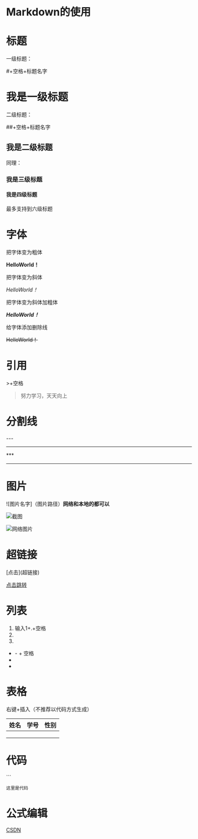 # Markdown的使用

# 标题

一级标题：

#+空格+标题名字

# 我是一级标题

二级标题：

##+空格+标题名字

## 我是二级标题

同理：

### 我是三级标题

#### 我是四级标题

最多支持到六级标题



# 字体

把字体变为粗体

**HelloWorld！**

把字体变为斜体

*HelloWorld！*

把字体变为斜体加粗体

***HelloWorld！***

给字体添加删除线

~~HelloWorld！~~



# 引用

\>+空格

> 努力学习，天天向上



# 分割线

\---

---

\***

***



# 图片

\![图片名字]（图片路径）**网络和本地的都可以**

![截图](C:\Users\12520\Desktop\QQ截图20200528081030.png)

![网络图片](https://dss0.bdstatic.com/5aV1bjqh_Q23odCf/static/superman/img/logo/bd_logo1-66368c33f8.png)



# 超链接

\[点击](超链接)

[点击跳转](www.baidu.com)



#  列表

1. 输入1+.+空格
2.  
3. 



- \- + 空格
-  
-  



# 表格

右键+插入（不推荐以代码方式生成）

| 姓名 | 学号 | 性别 |
| :--: | :--: | :--: |
|      |      |      |
|      |      |      |
|      |      |      |



# 代码

\```

```java
这里是代码


```



# 公式编辑

[CSDN](https://www.jianshu.com/p/25f0139637b7)



